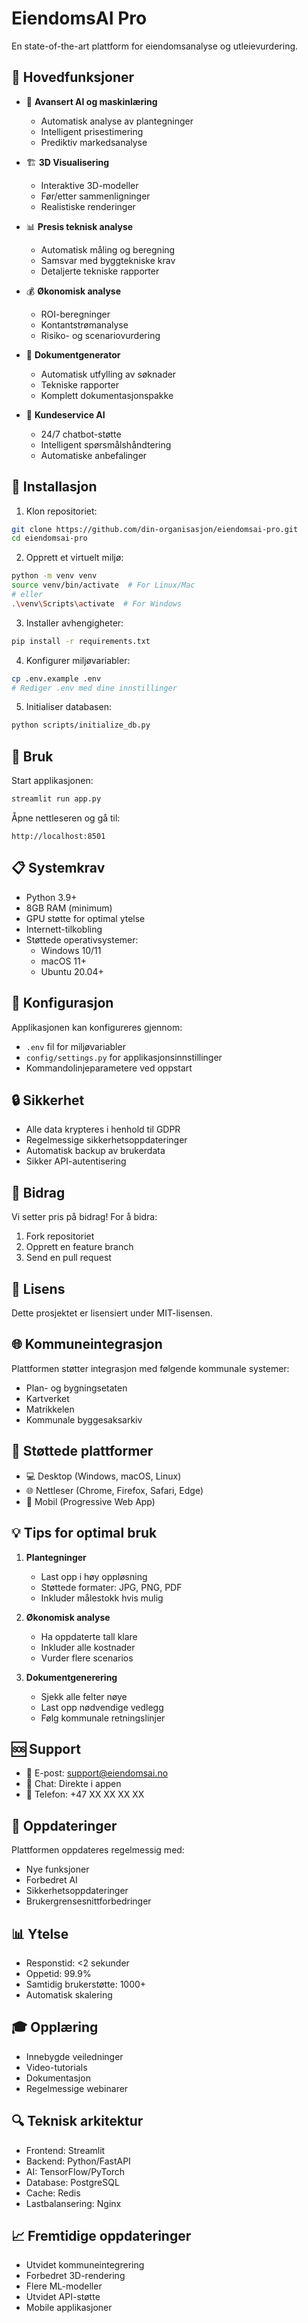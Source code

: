 # EiendomsAI Pro

En state-of-the-art plattform for eiendomsanalyse og utleievurdering.

## 🌟 Hovedfunksjoner

- 🤖 **Avansert AI og maskinlæring**
  - Automatisk analyse av plantegninger
  - Intelligent prisestimering
  - Prediktiv markedsanalyse

- 🏗️ **3D Visualisering**
  - Interaktive 3D-modeller
  - Før/etter sammenligninger
  - Realistiske renderinger

- 📊 **Presis teknisk analyse**
  - Automatisk måling og beregning
  - Samsvar med byggtekniske krav
  - Detaljerte tekniske rapporter

- 💰 **Økonomisk analyse**
  - ROI-beregninger
  - Kontantstrømanalyse
  - Risiko- og scenariovurdering

- 📝 **Dokumentgenerator**
  - Automatisk utfylling av søknader
  - Tekniske rapporter
  - Komplett dokumentasjonspakke

- 🤝 **Kundeservice AI**
  - 24/7 chatbot-støtte
  - Intelligent spørsmålshåndtering
  - Automatiske anbefalinger

## 🚀 Installasjon

1. Klon repositoriet:
```bash
git clone https://github.com/din-organisasjon/eiendomsai-pro.git
cd eiendomsai-pro
```

2. Opprett et virtuelt miljø:
```bash
python -m venv venv
source venv/bin/activate  # For Linux/Mac
# eller
.\venv\Scripts\activate  # For Windows
```

3. Installer avhengigheter:
```bash
pip install -r requirements.txt
```

4. Konfigurer miljøvariabler:
```bash
cp .env.example .env
# Rediger .env med dine innstillinger
```

5. Initialiser databasen:
```bash
python scripts/initialize_db.py
```

## 🎯 Bruk

Start applikasjonen:
```bash
streamlit run app.py
```

Åpne nettleseren og gå til:
```
http://localhost:8501
```

## 📋 Systemkrav

- Python 3.9+
- 8GB RAM (minimum)
- GPU støtte for optimal ytelse
- Internett-tilkobling
- Støttede operativsystemer:
  - Windows 10/11
  - macOS 11+
  - Ubuntu 20.04+

## 🔧 Konfigurasjon

Applikasjonen kan konfigureres gjennom:
- `.env` fil for miljøvariabler
- `config/settings.py` for applikasjonsinnstillinger
- Kommandolinjeparametere ved oppstart

## 🔒 Sikkerhet

- Alle data krypteres i henhold til GDPR
- Regelmessige sikkerhetsoppdateringer
- Automatisk backup av brukerdata
- Sikker API-autentisering

## 🤝 Bidrag

Vi setter pris på bidrag! For å bidra:

1. Fork repositoriet
2. Opprett en feature branch
3. Send en pull request

## 📄 Lisens

Dette prosjektet er lisensiert under MIT-lisensen.

## 🌐 Kommuneintegrasjon

Plattformen støtter integrasjon med følgende kommunale systemer:
- Plan- og bygningsetaten
- Kartverket
- Matrikkelen
- Kommunale byggesaksarkiv

## 📱 Støttede plattformer

- 💻 Desktop (Windows, macOS, Linux)
- 🌐 Nettleser (Chrome, Firefox, Safari, Edge)
- 📱 Mobil (Progressive Web App)

## 💡 Tips for optimal bruk

1. **Plantegninger**
   - Last opp i høy oppløsning
   - Støttede formater: JPG, PNG, PDF
   - Inkluder målestokk hvis mulig

2. **Økonomisk analyse**
   - Ha oppdaterte tall klare
   - Inkluder alle kostnader
   - Vurder flere scenarios

3. **Dokumentgenerering**
   - Sjekk alle felter nøye
   - Last opp nødvendige vedlegg
   - Følg kommunale retningslinjer

## 🆘 Support

- 📧 E-post: support@eiendomsai.no
- 💬 Chat: Direkte i appen
- 📱 Telefon: +47 XX XX XX XX

## 🔄 Oppdateringer

Plattformen oppdateres regelmessig med:
- Nye funksjoner
- Forbedret AI
- Sikkerhetsoppdateringer
- Brukergrensesnittforbedringer

## 📊 Ytelse

- Responstid: <2 sekunder
- Oppetid: 99.9%
- Samtidig brukerstøtte: 1000+
- Automatisk skalering

## 🎓 Opplæring

- Innebygde veiledninger
- Video-tutorials
- Dokumentasjon
- Regelmessige webinarer

## 🔍 Teknisk arkitektur

- Frontend: Streamlit
- Backend: Python/FastAPI
- AI: TensorFlow/PyTorch
- Database: PostgreSQL
- Cache: Redis
- Lastbalansering: Nginx

## 📈 Fremtidige oppdateringer

- Utvidet kommuneintegrering
- Forbedret 3D-rendering
- Flere ML-modeller
- Utvidet API-støtte
- Mobile applikasjoner
